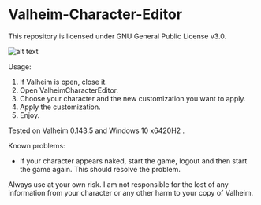 # Valheim-Character-Editor

This repository is licensed under GNU General Public License v3.0.

![alt text](https://raw.githubusercontent.com/byt3m/Valheim-Character-Editor/main/ValheimCharacterEditor_v1.0.PNG)

Usage:
  1. If Valheim is open, close it.
  2. Open ValheimCharacterEditor.
  3. Choose your character and the new customization you want to apply.
  4. Apply the customization.
  5. Enjoy.
  
Tested on Valheim 0.143.5 and Windows 10 x6420H2  .

Known problems:
  - If your character appears naked, start the game, logout and then start the game again. This should resolve the problem.


Always use at your own risk. I am not responsible for the lost of any information from your character or any other harm to your copy of Valheim.
